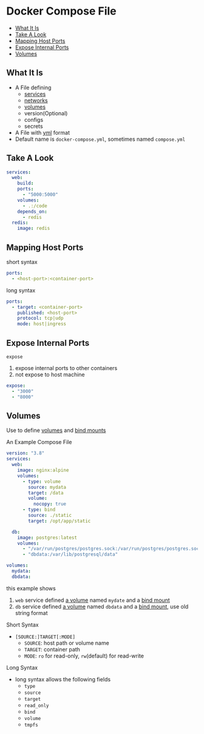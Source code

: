 # Docker Compose File

* [What It Is](#what-it-is)
* [Take A Look](#take-a-look)
* [Mapping Host Ports](#mapping-host-ports)
* [Expose Internal Ports](#expose-internal-ports)
* [Volumes](#volumes)

## What It Is

- A File defining 
  - [services]()
  - [networks](docker-network.md)
  - [volumes](docker-volume.md)
  - version(Optional)
  - configs
  - secrets
- A File with [yml](yaml.md) format
- Default name is `docker-compose.yml`, sometimes named `compose.yml`

## Take A Look
```yml
services:
  web:
    build:
    ports:
      - "5000:5000"
    volumes:
      - .:/code
    depends_on:
      - redis
  redis:
    image: redis
```

## Mapping Host Ports

short syntax

```yml
ports:
  - <host-port>:<container-port>
```

long syntax

```yml
ports:
  - target: <container-port>
    published: <host-port>
    protocol: tcp|udp
    mode: host|ingress
```

## Expose Internal Ports

`expose`

1. expose internal ports to other containers
2. not expose to host machine

```yml
expose:
  - "3000"
  - "8000"
```

## Volumes

Use to define [volumes](docker-volume.md) and [bind mounts](docker-bind-mounts.md) 

An Example Compose File

```yml
version: "3.8"
services:
  web:
    image: nginx:alpine
    volumes:
      - type: volume
        source: mydata
        target: /data
        volume:
          nocopy: true
      - type: bind
        source: ./static
        target: /opt/app/static

  db:
    image: postgres:latest
    volumes:
      - "/var/run/postgres/postgres.sock:/var/run/postgres/postgres.sock"
      - "dbdata:/var/lib/postgresql/data"

volumes:
  mydata:
  dbdata:
```

this example shows

1. `web` service defined [a volume](docker-volume.md) named `mydate` and a [bind mount](docker-bind-mounts.md)
2. `db` service defined [a volume](docker-volume.md) named `dbdata` and a [bind mount](docker-bind-mounts.md), use old string format

Short Syntax

- `[SOURCE:]TARGET[:MODE]`
  - `SOURCE`: host path or volume name
  - `TARGET`: container path
  - `MODE`: `ro` for read-only, `rw`(default) for read-write

Long Syntax

- long syntax allows the following fields
  - `type`
  - `source`
  - `target`
  - `read_only`
  - `bind`
  - `volume`
  - `tmpfs`
